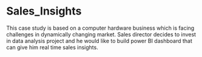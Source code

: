 # Sales_Insights
This case study is based on a computer hardware business which is facing challenges in dynamically changing market. Sales director decides to invest in data analysis project and he would like to build power BI dashboard that can give him real time sales insights. 
